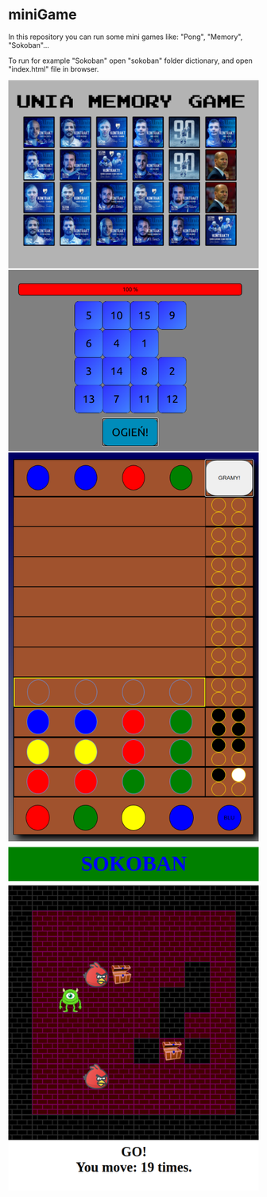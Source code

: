 # miniGame
In this repository you can run some mini games like: "Pong", "Memory", "Sokoban"...

To run for example "Sokoban" open "sokoban" folder dictionary, and open "index.html" file in browser.

![picture](memy.png)
![picture](slide.png)
![picture](memory.png)
![picture](sokoban.png)
